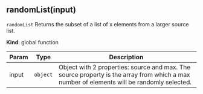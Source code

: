 <a name="randomList"></a>

## randomList(input)
`randomList`Returns the subset of a list of x elements from a larger source list.

**Kind**: global function  

| Param | Type | Description |
| --- | --- | --- |
| input | <code>object</code> | Object with 2 properties: source and max. The source property is the array from which a max number of elements will be randomly selected. |


